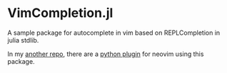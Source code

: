# VimCompletion.jl

A sample package for autocomplete in vim based on REPLCompletion in julia stdlib.

In my [another repo](https://github.com/wangl-cc/my-vim-config), there are a [python plugin](https://github.com/wangl-cc/my-vim-config/blob/master/.vim/rplugin/python3/juliacomplete.py) for neovim using this package.
